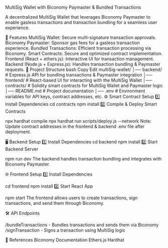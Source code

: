 MultiSig Wallet with Biconomy Paymaster & Bundled Transactions

A decentralized MultiSig Wallet that leverages Biconomy Paymaster to enable gasless transactions and transaction bundling for a seamless user experience.

📌 Features
MultiSig Wallet: Secure multi-signature transaction approvals.
Biconomy Paymaster: Sponsor gas fees for a gasless transaction experience.
Bundled Transactions: Efficient transaction processing via Biconomy.
Smart Contracts: Secure and optimized contract implementation.
Frontend (React + ethers.js): Interactive UI for transaction management.
Backend (Node.js + Express.js): Handles transaction bundling & Paymaster requests.
📂 Project Structure
bash
Copy
Edit
multiSig-wallet/
│── backend/             # Express.js API for bundling transactions & Paymaster integration
│── frontend/            # React-based UI for interacting with the MultiSig Wallet
│── contracts/           # Solidity smart contracts for MultiSig Wallet and Paymaster logic
│── README.md            # Project documentation
│── .env                 # Environment variables for API keys, contract addresses, etc.
⚙️ Smart Contract Setup
1️⃣ Install Dependencies
cd contracts
npm install
2️⃣ Compile & Deploy Smart Contracts

npx hardhat compile
npx hardhat run scripts/deploy.js --network <your-network>
Note: Update contract addresses in the frontend & backend .env file after deployment.

🖥️ Backend Setup
1️⃣ Install Dependencies
cd backend
npm install
2️⃣ Start Backend Server

npm run dev
The backend handles transaction bundling and integrates with Biconomy Paymaster.

🌐 Frontend Setup
1️⃣ Install Dependencies

cd frontend
npm install
2️⃣ Start React App

npm start
The frontend allows users to create transactions, sign transactions, and send them through Biconomy.

🛠 API Endpoints

/bundleTransactions	- Bundles transactions and sends them via Biconomy
/signTransaction - Signs a transaction using MultiSig logic

🔗 References
Biconomy Documentation
Ethers.js
Hardhat
